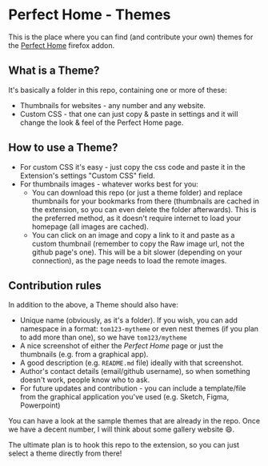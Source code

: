 # Perfect Home - Themes

This is the place where you can find (and contribute your own) themes for the [Perfect Home](https://addons.mozilla.org/en-US/firefox/addon/perfect-home) firefox addon.

## What is a Theme?
It's basically a folder in this repo, containing one or more of these:
- Thumbnails for websites - any number and any website.
- Custom CSS - that one can just copy & paste in settings and it will change the look & feel of the Perfect Home page.

## How to use a Theme?
- For custom CSS it's easy - just copy the css code and paste it in the Extension's settings "Custom CSS" field.
- For thumbnails images - whatever works best for you:
  - You can download this repo (or just a theme folder) and replace thumbnails for your bookmarks from there (thumbnails are cached in the extension, so you can even delete the folder afterwards). This is the preferred method, as it doesn't require internet to load your homepage (all images are cached).
  - You can click on an image and copy a link to it and paste as a custom thumbnail (remember to copy the Raw image url, not the github page's one). This will be a bit slower (depending on your connection), as the page needs to load the remote images.

## Contribution rules
In addition to the above, a Theme should also have:
- Unique name (obviously, as it's a folder). If you wish, you can add namespace in a format: `tom123-mytheme` or even nest themes (if you plan to add more than one), so we have `tom123/mytheme`
- A nice screenshot of either the *Perfect Home* page or just the thumbnails (e.g. from a graphical app).
- A good description (e.g. `README.md` file) ideally with that screenshot.
- Author's contact details (email/github username), so when something doesn't work, people know who to ask.
- For future updates and contribution - you can include a template/file from the graphical application you've used (e.g. Sketch, Figma, Powerpoint)

You can have a look at the sample themes that are already in the repo.
Once we have a decent number, I will think about some gallery website :smile:.


The ultimate plan is to hook this repo to the extension, so you can just select a theme directly from there!
